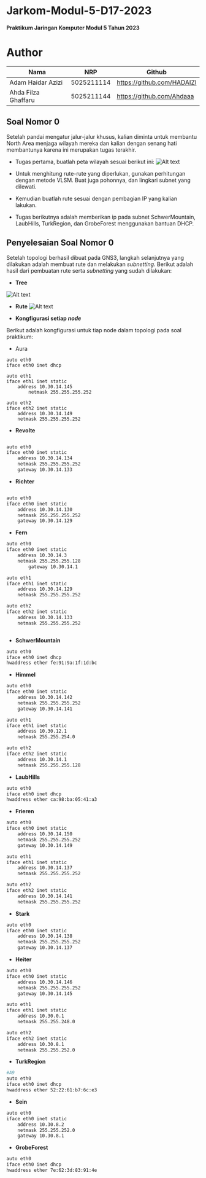 # Jarkom-Modul-5-D17-2023

**Praktikum Jaringan Komputer Modul 5 Tahun 2023**

# Author
| Nama | NRP |Github |
|---------------------------|------------|--------|
|Adam Haidar Azizi | 5025211114 | https://github.com/HADAIZI |
|Ahda Filza Ghaffaru | 5025211144 | https://github.com/Ahdaaa |


## **Soal Nomor 0**
Setelah pandai mengatur jalur-jalur khusus, kalian diminta untuk membantu North Area menjaga wilayah mereka dan kalian dengan senang hati membantunya karena ini merupakan tugas terakhir.

- Tugas pertama, buatlah peta wilayah sesuai berikut ini:
![Alt text](image-1.png)
- Untuk menghitung rute-rute yang diperlukan, gunakan perhitungan dengan metode VLSM. Buat juga pohonnya, dan lingkari subnet yang dilewati.

- Kemudian buatlah rute sesuai dengan pembagian IP yang kalian lakukan. 

- Tugas berikutnya adalah memberikan ip pada subnet SchwerMountain, LaubHills, TurkRegion, dan GrobeForest menggunakan bantuan DHCP.

## **Penyelesaian Soal Nomor 0**
Setelah topologi berhasil dibuat pada GNS3, langkah selanjutnya yang dilakukan adalah membuat rute dan melakukan _subnetting_. Berikut adalah hasil dari pembuatan rute serta _subnetting_ yang sudah dilakukan:

- **Tree**

![Alt text](<WhatsApp Image 2023-12-20 at 9.55.51 PM.jpeg>)

- **Rute**
![Alt text](image-2.png)

- **Kongfigurasi setiap _node_** <br>

Berikut adalah kongfigurasi untuk tiap node dalam topologi pada soal praktikum:

- Aura

```shell
auto eth0
iface eth0 inet dhcp

auto eth1
iface eth1 inet static
	address 10.30.14.145
        netmask 255.255.255.252

auto eth2
iface eth2 inet static
	address 10.30.14.149
	netmask 255.255.255.252

```

- **Revolte**
```bash

auto eth0
iface eth0 inet static
	address 10.30.14.134
	netmask 255.255.255.252
	gateway 10.30.14.133
```

- **Richter**
```bash

auto eth0
iface eth0 inet static
	address 10.30.14.130
	netmask 255.255.255.252
	gateway 10.30.14.129
```

- **Fern**
```bash
auto eth0
iface eth0 inet static
	address 10.30.14.3
	netmask 255.255.255.128
        gateway 10.30.14.1

auto eth1
iface eth1 inet static
	address 10.30.14.129
	netmask 255.255.255.252

auto eth2
iface eth2 inet static
	address 10.30.14.133
	netmask 255.255.255.252



```

- **SchwerMountain**
```bash
auto eth0
iface eth0 inet dhcp
hwaddress ether fe:91:9a:1f:1d:bc
```

- **Himmel**
```bash
auto eth0
iface eth0 inet static
	address 10.30.14.142
	netmask 255.255.255.252
	gateway 10.30.14.141

auto eth1
iface eth1 inet static
	address 10.30.12.1
	netmask 255.255.254.0

auto eth2
iface eth2 inet static
	address 10.30.14.1
	netmask 255.255.255.128

```

- **LaubHills**
```bash
auto eth0
iface eth0 inet dhcp
hwaddress ether ca:98:ba:05:41:a3

```

- **Frieren**
```bash
auto eth0
iface eth0 inet static
	address 10.30.14.150
	netmask 255.255.255.252
	gateway 10.30.14.149

auto eth1
iface eth1 inet static
	address 10.30.14.137
	netmask 255.255.255.252

auto eth2
iface eth2 inet static
	address 10.30.14.141
	netmask 255.255.255.252


```

- **Stark**
```bash
auto eth0
iface eth0 inet static
	address 10.30.14.138
	netmask 255.255.255.252
	gateway 10.30.14.137

```

- **Heiter**
```bash
auto eth0
iface eth0 inet static
	address 10.30.14.146
	netmask 255.255.255.252
	gateway 10.30.14.145

auto eth1
iface eth1 inet static
	address 10.30.0.1
	netmask 255.255.248.0

auto eth2
iface eth2 inet static
	address 10.30.8.1
	netmask 255.255.252.0
```

- **TurkRegion**
```bash
#A9
auto eth0
iface eth0 inet dhcp
hwaddress ether 52:22:61:b7:6c:e3

```

- **Sein**
```bash
auto eth0
iface eth0 inet static
	address 10.30.8.2
	netmask 255.255.252.0
	gateway 10.30.8.1

```

- **GrobeForest**
```bash
auto eth0
iface eth0 inet dhcp
hwaddress ether 7e:62:3d:83:91:4e
```

